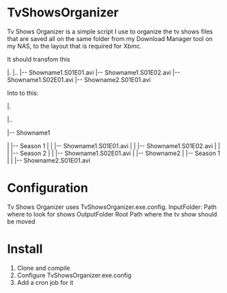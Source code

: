 TvShowsOrganizer
================

Tv Shows Organizer is a simple script I use to organize the tv shows files that are saved all on the same folder
from my Download Manager tool on my NAS, to the layout that is required for Xbmc.

It should transfom this

|.
|..
|-- Showname1.S01E01.avi
|-- Showname1.S01E02.avi
|-- Showname1.S02E01.avi
|-- Showname2.S01E01.avi

Into to this:

|.

|..

|-- Showname1

|  |-- Season 1
|  |  |-- Showname1.S01E01.avi
|  |  |-- Showname1.S01E02.avi
|  | 
|  |-- Season 2
|  |  |-- Showname1.S02E01.avi
|
|-- Showname2
|  |-- Season 1
|  |  |-- Showname2.S01E01.avi


Configuration
==

Tv Shows Organizer uses TvShowsOrganizer.exe.config.
InputFolder: Path where to look for shows
OutputFolder Root Path where the tv show should be moved

Install
==

1. Clone and compile
2. Configure TvShowsOrganizer.exe.config
3. Add a cron job for it